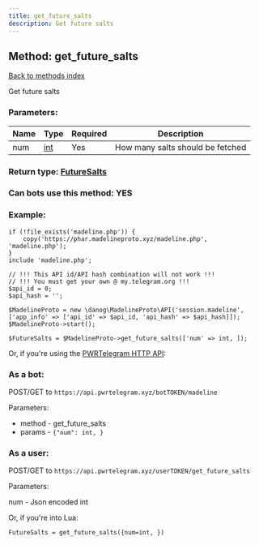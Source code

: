 ```yaml
---
title: get_future_salts
description: Get future salts
---
```

## Method: get\_future\_salts  
[Back to methods index](index.md)


Get future salts

### Parameters:

| Name     |    Type       | Required | Description |
|----------|---------------|----------|-------------|
|num|[int](../types/int.md) | Yes|How many salts should be fetched|


### Return type: [FutureSalts](../types/FutureSalts.md)

### Can bots use this method: **YES**


### Example:


```
if (!file_exists('madeline.php')) {
    copy('https://phar.madelineproto.xyz/madeline.php', 'madeline.php');
}
include 'madeline.php';

// !!! This API id/API hash combination will not work !!!
// !!! You must get your own @ my.telegram.org !!!
$api_id = 0;
$api_hash = '';

$MadelineProto = new \danog\MadelineProto\API('session.madeline', ['app_info' => ['api_id' => $api_id, 'api_hash' => $api_hash]]);
$MadelineProto->start();

$FutureSalts = $MadelineProto->get_future_salts(['num' => int, ]);
```

Or, if you're using the [PWRTelegram HTTP API](https://pwrtelegram.xyz):

### As a bot:

POST/GET to `https://api.pwrtelegram.xyz/botTOKEN/madeline`

Parameters:

* method - get_future_salts
* params - `{"num": int, }`



### As a user:

POST/GET to `https://api.pwrtelegram.xyz/userTOKEN/get_future_salts`

Parameters:

num - Json encoded int




Or, if you're into Lua:

```
FutureSalts = get_future_salts({num=int, })
```

